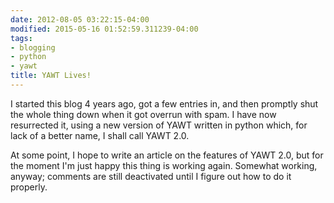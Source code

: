```yaml
---
date: 2012-08-05 03:22:15-04:00
modified: 2015-05-16 01:52:59.311239-04:00
tags:
- blogging
- python
- yawt
title: YAWT Lives!
---
```


I started this blog 4 years ago, got a few entries in, and then promptly
shut the whole thing down when it got overrun with spam.  I have now
resurrected it, using a new version of YAWT written in python which, for
lack of a better name, I shall call YAWT 2.0.

At some point, I hope to write an article on the features of YAWT 2.0, but
for the moment I'm just happy this thing is working again.  Somewhat
working, anyway; comments are still deactivated until I figure out how to do
it properly.
